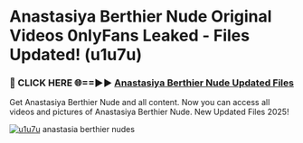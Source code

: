 # Anastasiya Berthier Nude Original Videos 0nlyFans Leaked - Files Updated! (u1u7u)

<h3>🔴 CLICK HERE 🌐==►► <a href="https://tinyurl.com/yc6ubb5a" rel="nofollow">Anastasiya Berthier Nude Updated Files</a></h3>

Get Anastasiya Berthier Nude and all content. Now you can access all videos and pictures of Anastasiya Berthier Nude. New Updated Files 2025!

[![u1u7u](https://i.imgur.com/7eu0CRL.gif)](https://tinyurl.com/yc6ubb5a)
anastasia berthier nudes